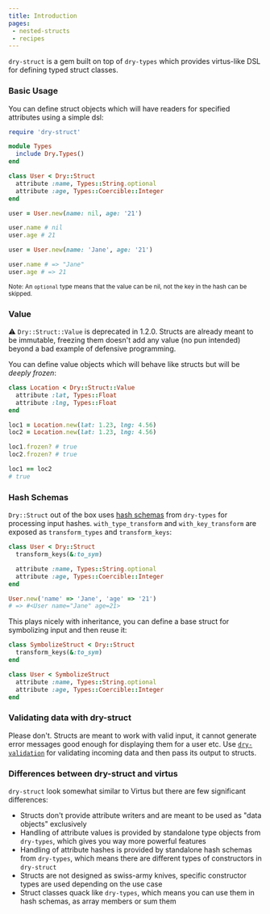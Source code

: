 ```yaml
---
title: Introduction
pages:
 - nested-structs
 - recipes
---
```


`dry-struct` is a gem built on top of `dry-types` which provides virtus-like DSL for defining typed struct classes.

### Basic Usage

You can define struct objects which will have readers for specified attributes using a simple dsl:

``` ruby
require 'dry-struct'

module Types
  include Dry.Types()
end

class User < Dry::Struct
  attribute :name, Types::String.optional
  attribute :age, Types::Coercible::Integer
end

user = User.new(name: nil, age: '21')

user.name # nil
user.age # 21

user = User.new(name: 'Jane', age: '21')

user.name # => "Jane"
user.age # => 21
```

<sub>Note: An `optional` type means that the value can be nil, not the key in the hash can be skipped.</sub>

### Value

:warning: `Dry::Struct::Value` is deprecated in 1.2.0. Structs are already meant to be immutable, freezing them doesn't add any value (no pun intended) beyond a bad example of defensive programming.

You can define value objects which will behave like structs but will be *deeply frozen*:

``` ruby
class Location < Dry::Struct::Value
  attribute :lat, Types::Float
  attribute :lng, Types::Float
end

loc1 = Location.new(lat: 1.23, lng: 4.56)
loc2 = Location.new(lat: 1.23, lng: 4.56)

loc1.frozen? # true
loc2.frozen? # true

loc1 == loc2
# true
```

### Hash Schemas

`Dry::Struct` out of the box uses [hash schemas](//doc/dry-types/hash-schemas) from `dry-types` for processing input hashes. `with_type_transform` and `with_key_transform` are exposed as `transform_types` and `transform_keys`:

```ruby
class User < Dry::Struct
  transform_keys(&:to_sym)

  attribute :name, Types::String.optional
  attribute :age, Types::Coercible::Integer
end

User.new('name' => 'Jane', 'age' => '21')
# => #<User name="Jane" age=21>
```

This plays nicely with inheritance, you can define a base struct for symbolizing input and then reuse it:

```ruby
class SymbolizeStruct < Dry::Struct
  transform_keys(&:to_sym)
end

class User < SymbolizeStruct
  attribute :name, Types::String.optional
  attribute :age, Types::Coercible::Integer
end
```

### Validating data with dry-struct

Please don't. Structs are meant to work with valid input, it cannot generate error messages good enough for displaying them for a user etc. Use [`dry-validation`](/gems/dry-validation) for validating incoming data and then pass its output to structs.

### Differences between dry-struct and virtus

`dry-struct` look somewhat similar to Virtus but there are few significant differences:

* Structs don't provide attribute writers and are meant to be used as "data objects" exclusively
* Handling of attribute values is provided by standalone type objects from `dry-types`, which gives you way more powerful features
* Handling of attribute hashes is provided by standalone hash schemas from `dry-types`, which means there are different types of constructors in `dry-struct`
* Structs are not designed as swiss-army knives, specific constructor types are used depending on the use case
* Struct classes quack like `dry-types`, which means you can use them in hash schemas, as array members or sum them
